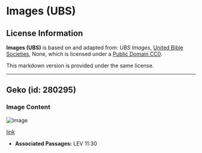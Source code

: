 # Images (UBS)

## License Information

**Images (UBS)** is based on and adapted from: _UBS Images_, [United Bible Societies](https://unitedbiblesocieties.org/), None, which is licensed under a [Public Domain CC0](https://creativecommons.org/public-domain/cc0/).

This markdown version is provided under the same license.



--------------------------------

## Geko (id: 280295)

### Image Content

![Image](https://cdn.aquifer.bible/aquifer-content/resources/Media/WEB-0258_gecko.jpg)

[link](https://cdn.aquifer.bible/aquifer-content/resources/Media/WEB-0258_gecko.jpg)

* **Associated Passages:** LEV 11:30

